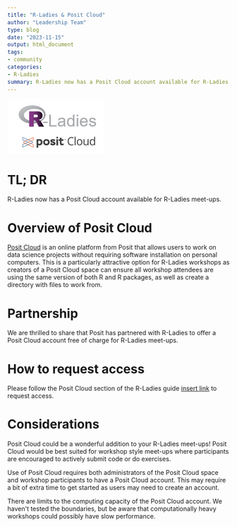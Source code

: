 ```yaml
---
title: "R-Ladies & Posit Cloud"
author: "Leadership Team"
type: blog
date: "2023-11-15"
output: html_document
tags: 
- community
categories: 
- R-Ladies
summary: R-Ladies now has a Posit Cloud account available for R-Ladies meet-ups.
---
```


![R-Ladies and Posit Cloud logos](rladies_posit_cloud.PNG)

# TL; DR

R-Ladies now has a Posit Cloud account available for R-Ladies meet-ups.

# Overview of Posit Cloud

[Posit Cloud](https://posit.cloud/) is an online platform from Posit that allows 
users to work on data science projects without requiring software installation on
personal computers. This is a particularly attractive option for R-Ladies workshops
as creators of a Posit Cloud space can ensure all workshop attendees are using the
same version of both R and R packages, as well as create a directory with files to work from.

# Partnership

We are thrilled to share that Posit has partnered with R-Ladies to offer a 
Posit Cloud account free of charge for R-Ladies meet-ups.

# How to request access

Please follow the Posit Cloud section of the 
R-Ladies guide [insert link]() to request access.

# Considerations

Posit Cloud could be a wonderful addition to your R-Ladies meet-ups! Posit Cloud
would be best suited for workshop style meet-ups where participants are encouraged
to actively submit code or do exercises.

Use of Posit Cloud requires both administrators of the Posit Cloud space and
workshop participants to have a Posit Cloud account. This may require
a bit of extra time to get started as users may need to create an account.

There are limits to the computing capacity of the Posit Cloud account. We haven't
tested the boundaries, but be aware that computationally heavy workshops could 
possibly have slow performance.




